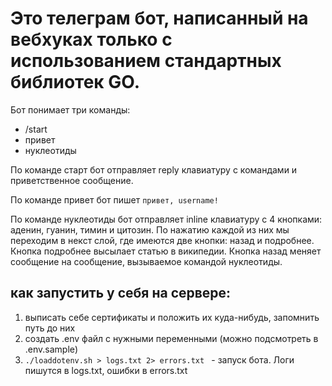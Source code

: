 # Это телеграм бот, написанный на вебхуках только с использованием стандартных библиотек GO.

Бот понимает три команды:
- /start
- привет
- нуклеотиды

По команде старт бот отправляет reply клавиатуру с командами и приветственное сообщение.  

По команде привет бот пишет `привет, username!`

По команде нуклеотиды бот отправляет inline клавиатуру с 4 кнопками: аденин, гуанин, тимин и цитозин. По нажатию каждой из них мы переходим в некст слой, где имеются две кнопки: назад и подробнее. Кнопка подробнее высылает статью в википедии. Кнопка назад меняет сообщение на сообщение, вызываемое командой нуклеотиды.


## как запустить у себя на сервере:
1. выписать себе сертификаты и положить их куда-нибудь, запомнить путь до них
2. создать .env файл с нужными переменными (можно подсмотреть в .env.sample)
3. `./loaddotenv.sh > logs.txt 2> errors.txt ` - запуск бота. Логи пишутся в logs.txt, ошибки в errors.txt


